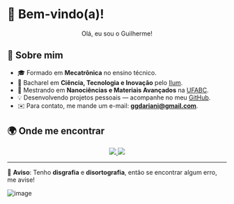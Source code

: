 # 👋 Bem-vindo(a)!  

<p align="center">Olá, eu sou o Guilherme!</p>  

## 📌 Sobre mim  

- 🎓 Formado em **Mecatrônica** no ensino técnico.  
- 🔬 Bacharel em **Ciência, Tecnologia e Inovação** pelo [Ilum](https://ilum.cnpem.br).  
- 🧪 Mestrando em **Nanociências e Materiais Avançados** na [UFABC](https://nano.ufabc.edu.br/).  
- 💡 Desenvolvendo projetos pessoais — acompanhe no meu [GitHub](https://github.com/guidariani).  
- ✉️ Para contato, me mande um e-mail: **ggdariani@gmail.com**.  

## 🌍 Onde me encontrar  

<p align="center">  
  <a href="https://instagram.com/guidariani" target="_blank">
    <img src="https://img.shields.io/badge/-Instagram-%23E4405F?style=for-the-badge&logo=instagram&logoColor=white">
  </a>  
  <a href="https://www.linkedin.com/in/guilherme-dariani/" target="_blank">
    <img src="https://img.shields.io/badge/-LinkedIn-%230077B5?style=for-the-badge&logo=linkedin&logoColor=white">
  </a>  
</p>  

---

📢 **Aviso**: Tenho **disgrafia** e **disortografia**, então se encontrar algum erro, me avise!

![image](https://github.com/user-attachments/assets/c1897175-a279-4fab-8b7f-ae76d22f281b)
